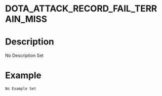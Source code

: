 # DOTA_ATTACK_RECORD_FAIL_TERRAIN_MISS
# Description
No Description Set
# Example
```No Example Set```